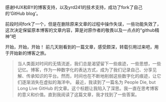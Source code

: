感谢HUX和BY的博客支持，以及yrd241的技术支持，成功了fork了自己的’GitHub blog’。

前段时间fork了一个，但是在删除原来文章的过程中操作失误，一些功能失效了，这次决定保留原本博客的文章内容，算是对原作者的敬畏以及一点点的“github精神”吧

开始，开始，开始！ 前几天刚看到的一篇文章，感受颇深，转载引用过来吧，用于开始新的博客之旅。

> 当人类面对时间的无情流逝，我们总是渴望留下一些痕迹，一些思想，一些记忆。博客，作为一种数字化的表达方式，成为了我们记录自己、分享见解、传承知识的平台。然而，时间也在不断地削弱这些数字化的痕迹，让它们逐渐消失在虚拟的海洋中。 最近，我读到了一篇名为 People Die, but Long Live GitHub 的文章。这个标题让我陷入了深思。我一直在思考博客的意义和价值。直到我阅读了这篇文章，我才找到了一些答案。
